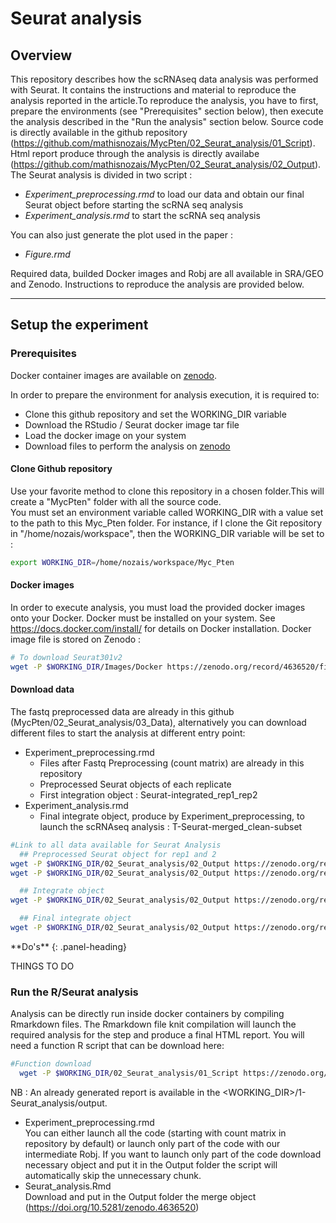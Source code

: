 # Seurat analysis
## Overview
This repository describes how the scRNAseq data analysis was performed with Seurat. It contains the instructions and material to reproduce the analysis reported in the article.To reproduce the analysis, you have to first, prepare the environments (see "Prerequisites" section below), then execute the analysis described in the "Run the analysis" section below.
Source code is directly available in the github repository (https://github.com/mathisnozais/MycPten/02_Seurat_analysis/01_Script).
Html report produce through the analysis is directly availabe (https://github.com/mathisnozais/MycPten/02_Seurat_analysis/02_Output).
The Seurat analysis is divided in two script :
- *Experiment_preprocessing.rmd* to load our data and obtain our final Seurat object before starting the scRNA seq analysis
- *Experiment_analysis.rmd* to start the scRNA seq analysis

You can also just generate the plot used in the paper :
- *Figure.rmd*

Required data, builded Docker images and Robj are all available in SRA/GEO and Zenodo. Instructions to reproduce the analysis are provided below.

---

## Setup the experiment
### Prerequisites
Docker container images are available on [zenodo](https://doi.org/10.5281/zenodo.4636520).

In order to prepare the environment for analysis execution, it is required to:
- Clone this github repository and set the WORKING_DIR variable
- Download the RStudio / Seurat docker image tar file
- Load the docker image on your system
- Download files to perform the analysis on [zenodo](https://doi.org/10.5281/zenodo.4636520)

#### Clone Github repository
Use your favorite method to clone this repository in a chosen folder.This will create a "MycPten" folder with all the source code. <br/>
You must set an environment variable called WORKING_DIR with a value set to the path to this Myc_Pten folder.
For instance, if I clone the Git repository in "/home/nozais/workspace", then the WORKING_DIR variable will be set to :

```bash
export WORKING_DIR=/home/nozais/workspace/Myc_Pten
```

#### Docker images
In order to execute analysis, you must load the provided docker images onto your Docker. Docker must be installed on your system. See https://docs.docker.com/install/ for details on Docker installation.
Docker image file is stored on Zenodo :

```bash
# To download Seurat301v2
wget -P $WORKING_DIR/Images/Docker https://zenodo.org/record/4636520/files/Seurat301v2.tar?download=1
```
#### Download data
The fastq preprocessed data are already in this github (MycPten/02_Seurat_analysis/03_Data), alternatively you can download different files to start the analysis at different entry point:
- Experiment_preprocessing.rmd
  - Files after Fastq Preprocessing (count matrix) are already in this repository
  - Preprocessed Seurat objects of each replicate
  - First integration object : Seurat-integrated_rep1_rep2
- Experiment_analysis.rmd
  - Final integrate object, produce by Experiment_preprocessing, to launch the scRNAseq analysis : T-Seurat-merged_clean-subset

```bash
#Link to all data available for Seurat Analysis
  ## Preprocessed Seurat object for rep1 and 2
wget -P $WORKING_DIR/02_Seurat_analysis/02_Output https://zenodo.org/record/4636520/files/Seurat_clean-subset_tomerge_replicate1.Robj?download=1
wget -P $WORKING_DIR/02_Seurat_analysis/02_Output https://zenodo.org/record/4636520/files/Seurat_clean-subset_tomerge_replicate2.Robj?download=1

  ## Integrate object
wget -P $WORKING_DIR/02_Seurat_analysis/02_Output https://zenodo.org/record/4636520/files/Seurat-integrated_rep1_rep2.Robj?download=1

  ## Final integrate object
wget -P $WORKING_DIR/02_Seurat_analysis/02_Output https://zenodo.org/record/4636520/files/T-Seurat-merged_clean-subset.Robj?download=1
```
<div class="panel panel-success">
**Do's**
{: .panel-heading}
<div class="panel-body">

THINGS TO DO

</div>
</div>

### Run the R/Seurat analysis
Analysis can be directly run inside docker containers by compiling Rmarkdown files. The Rmarkdown file knit compilation will launch the required analysis for the step and produce a final HTML report.
You will need a function R script that can be download here:
```bash
#Function download
  wget -P $WORKING_DIR/02_Seurat_analysis/01_Script https://zenodo.org/record/4636520/files/Workflow_function.R?download=1
```

NB : An already generated report is available in the <WORKING_DIR>/1-Seurat_analysis/output.

- Experiment_preprocessing.rmd <br/>
You can either launch all the code (starting with count matrix in repository by default) or launch only part of the code with our intermediate Robj.
If you want to launch only part of the code download necessary object and put it in the Output folder the script will automatically skip the unnecessary chunk.
- Seurat_analysis.Rmd <br/>
Download and put in the Output folder the merge object (https://doi.org/10.5281/zenodo.4636520)
